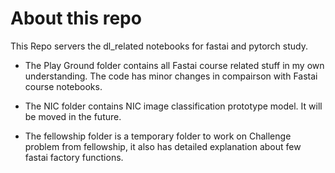 # About this repo

This Repo servers the dl_related notebooks for fastai and pytorch study.

* The Play Ground folder contains all Fastai course related stuff in my own understanding. The code has minor changes in compairson with 
Fastai course notebooks.

* The NIC folder contains NIC image classification prototype model. It will be moved in the future.

* The fellowship folder is a temporary folder to work on Challenge problem from fellowship, it also has detailed explanation about few fastai factory functions. 
